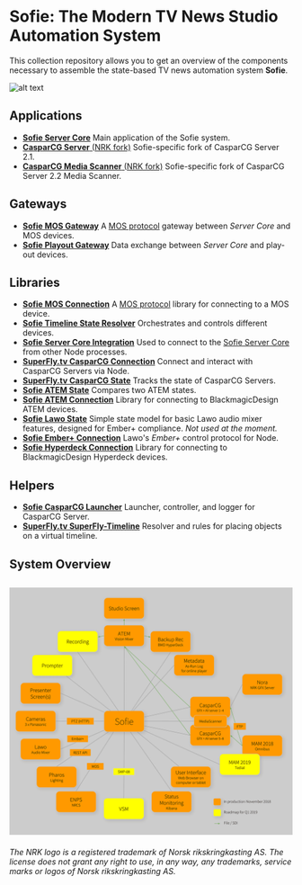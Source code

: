 # Sofie: The Modern TV News Studio Automation System

This collection repository allows you to get an overview of the components necessary to assemble the state-based TV news automation system **Sofie**.



![alt text](https://raw.githubusercontent.com/nrkno/Sofie-TV-automation/master/Sofie_GUI_example.jpg "Sofie User Interface example")

## Applications
* [**Sofie Server Core**](https://github.com/nrkno/tv-automation-server-core) Main application of the Sofie system.
* [**CasparCG Server** (NRK fork)](https://github.com/nrkno/tv-automation-casparcg-server) Sofie-specific fork of CasparCG Server 2.1.
* [**CasparCG Media Scanner** (NRK fork)](https://github.com/nrkno/tv-automation-casparcg-server) Sofie-specific fork of CasparCG Server 2.2 Media Scanner.

## Gateways
* [**Sofie MOS Gateway**](https://github.com/nrkno/tv-automation-mos-gateway) A [MOS protocol](http://mosprotocol.com/) gateway between *Server Core* and MOS devices.
* [**Sofie Playout Gateway**](https://github.com/nrkno/tv-automation-playout-gateway) Data exchange between *Server Core* and play-out devices.

## Libraries
* [**Sofie MOS Connection**](https://github.com/nrkno/tv-automation-mos-connection/) A [MOS protocol](http://mosprotocol.com/) library for connecting to a MOS device.
* [**Sofie Timeline State Resolver**](https://github.com/nrkno/tv-automation-state-timeline-resolver) Orchestrates and controls different devices.
* [**Sofie Server Core Integration**](https://github.com/nrkno/tv-automation-server-core-integration) Used to connect to the [Sofie Server Core](https://github.com/nrkno/tv-automation-server-core) from other Node processes.
* [**SuperFly.tv CasparCG Connection**](https://github.com/SuperFlyTV/casparcg-connection) Connect and interact with CasparCG Servers via Node.
* [**SuperFly.tv CasparCG State**](https://github.com/superflytv/casparcg-state) Tracks the state of CasparCG Servers.
* [**Sofie ATEM State**](https://github.com/nrkno/tv-automation-atem-state) Compares two ATEM states.
* [**Sofie ATEM Connection**](https://github.com/nrkno/tv-automation-atem-connection) Library for connecting to BlackmagicDesign ATEM devices.
* [**Sofie Lawo State**](https://github.com/nrkno/tv-automation-lawo-state/) Simple state model for basic Lawo audio mixer features, designed for Ember+ compliance. *Not used at the moment.*
* [**Sofie Ember+ Connection**](https://github.com/nrkno/tv-automation-emberplus-connection) Lawo's *Ember+* control protocol for Node.
* [**Sofie Hyperdeck Connection**](https://github.com/nrkno/tv-automation-hyperdeck-connection) Library for connecting to BlackmagicDesign Hyperdeck devices.


## Helpers
* [**Sofie CasparCG Launcher**](https://github.com/nrkno/tv-automation-casparcg-launcher) Launcher, controller, and logger for CasparCG Server.
* [**SuperFly.tv SuperFly-Timeline**](https://github.com/SuperFlyTV/supertimeline) Resolver and rules for placing objects on a virtual timeline.

## System Overview
![Alt text](Sofie_NRK_Nov_19_2018.png "Sofie System Overview") 
---

*The NRK logo is a registered trademark of Norsk rikskringkasting AS. The license does not grant any right to use, in any way, any trademarks, service marks or logos of Norsk rikskringkasting AS.*
